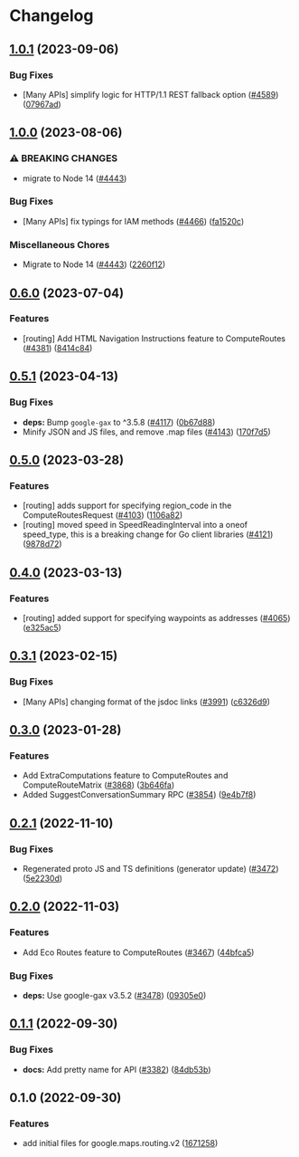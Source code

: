 # Changelog

## [1.0.1](https://github.com/googleapis/google-cloud-node/compare/routing-v1.0.0...routing-v1.0.1) (2023-09-06)


### Bug Fixes

* [Many APIs] simplify logic for HTTP/1.1 REST fallback option ([#4589](https://github.com/googleapis/google-cloud-node/issues/4589)) ([07967ad](https://github.com/googleapis/google-cloud-node/commit/07967add1b5fc28b548cf74721b595ea0ba90d5b))

## [1.0.0](https://github.com/googleapis/google-cloud-node/compare/routing-v0.6.0...routing-v1.0.0) (2023-08-06)


### ⚠ BREAKING CHANGES

* migrate to Node 14 ([#4443](https://github.com/googleapis/google-cloud-node/issues/4443))

### Bug Fixes

* [Many APIs] fix typings for IAM methods ([#4466](https://github.com/googleapis/google-cloud-node/issues/4466)) ([fa1520c](https://github.com/googleapis/google-cloud-node/commit/fa1520c3eb526efd3523d9cea349ed31683d5889))


### Miscellaneous Chores

* Migrate to Node 14 ([#4443](https://github.com/googleapis/google-cloud-node/issues/4443)) ([2260f12](https://github.com/googleapis/google-cloud-node/commit/2260f12543d171bda95345e53475f5f0fdc45770))

## [0.6.0](https://github.com/googleapis/google-cloud-node/compare/routing-v0.5.1...routing-v0.6.0) (2023-07-04)


### Features

* [routing] Add HTML Navigation Instructions feature to ComputeRoutes ([#4381](https://github.com/googleapis/google-cloud-node/issues/4381)) ([8414c84](https://github.com/googleapis/google-cloud-node/commit/8414c8458133ecc654d25eeb8b0b90c4dac9ff04))

## [0.5.1](https://github.com/googleapis/google-cloud-node/compare/routing-v0.5.0...routing-v0.5.1) (2023-04-13)


### Bug Fixes

* **deps:** Bump `google-gax` to ^3.5.8 ([#4117](https://github.com/googleapis/google-cloud-node/issues/4117)) ([0b67d88](https://github.com/googleapis/google-cloud-node/commit/0b67d883963643ce1b4f6d2ccd3e8d37adf6e029))
* Minify JSON and JS files, and remove .map files ([#4143](https://github.com/googleapis/google-cloud-node/issues/4143)) ([170f7d5](https://github.com/googleapis/google-cloud-node/commit/170f7d57b8fd344d182a8e758867b8124722eebc))

## [0.5.0](https://github.com/googleapis/google-cloud-node/compare/routing-v0.4.0...routing-v0.5.0) (2023-03-28)


### Features

* [routing] adds support for specifying region_code in the ComputeRoutesRequest ([#4103](https://github.com/googleapis/google-cloud-node/issues/4103)) ([1106a82](https://github.com/googleapis/google-cloud-node/commit/1106a824dbddc7296f069a0a3e063b0ec9fc914f))
* [routing] moved speed in SpeedReadingInterval into a oneof speed_type, this is a breaking change for Go client libraries ([#4121](https://github.com/googleapis/google-cloud-node/issues/4121)) ([9878d72](https://github.com/googleapis/google-cloud-node/commit/9878d722f634f356590014ea8f2f035bb1b134db))

## [0.4.0](https://github.com/googleapis/google-cloud-node/compare/routing-v0.3.1...routing-v0.4.0) (2023-03-13)


### Features

* [routing] added support for specifying waypoints as addresses ([#4065](https://github.com/googleapis/google-cloud-node/issues/4065)) ([e325ac5](https://github.com/googleapis/google-cloud-node/commit/e325ac51cf2550cc9d9dba6a8145d4affe766930))

## [0.3.1](https://github.com/googleapis/google-cloud-node/compare/routing-v0.3.0...routing-v0.3.1) (2023-02-15)


### Bug Fixes

* [Many APIs] changing format of the jsdoc links ([#3991](https://github.com/googleapis/google-cloud-node/issues/3991)) ([c6326d9](https://github.com/googleapis/google-cloud-node/commit/c6326d90abb9b649b25052e4afe7b3eb0f65bcb4))

## [0.3.0](https://github.com/googleapis/google-cloud-node/compare/routing-v0.2.1...routing-v0.3.0) (2023-01-28)


### Features

* Add ExtraComputations feature to ComputeRoutes and ComputeRouteMatrix ([#3868](https://github.com/googleapis/google-cloud-node/issues/3868)) ([3b646fa](https://github.com/googleapis/google-cloud-node/commit/3b646fabd5aa4f29a176817d5ed6a23de9583ccb))
* Added SuggestConversationSummary RPC ([#3854](https://github.com/googleapis/google-cloud-node/issues/3854)) ([9e4b7f8](https://github.com/googleapis/google-cloud-node/commit/9e4b7f8d27dbb1ac011267f9b96ce90d2ff7a74b))

## [0.2.1](https://github.com/googleapis/google-cloud-node/compare/routing-v0.2.0...routing-v0.2.1) (2022-11-10)


### Bug Fixes

* Regenerated proto JS and TS definitions (generator update) ([#3472](https://github.com/googleapis/google-cloud-node/issues/3472)) ([5e2230d](https://github.com/googleapis/google-cloud-node/commit/5e2230dfc4302bb2ac9628ff4200eb46509e103d))

## [0.2.0](https://github.com/googleapis/google-cloud-node/compare/routing-v0.1.1...routing-v0.2.0) (2022-11-03)


### Features

* Add Eco Routes feature to ComputeRoutes ([#3467](https://github.com/googleapis/google-cloud-node/issues/3467)) ([44bfca5](https://github.com/googleapis/google-cloud-node/commit/44bfca543e2663c0bbc956dafbd5f9eaea61818f))


### Bug Fixes

* **deps:** Use google-gax v3.5.2 ([#3478](https://github.com/googleapis/google-cloud-node/issues/3478)) ([09305e0](https://github.com/googleapis/google-cloud-node/commit/09305e06548b89dc17bb3d3167e2d1e69588caa4))

## [0.1.1](https://github.com/googleapis/google-cloud-node/compare/routing-v0.1.0...routing-v0.1.1) (2022-09-30)


### Bug Fixes

* **docs:** Add pretty name for API ([#3382](https://github.com/googleapis/google-cloud-node/issues/3382)) ([84db53b](https://github.com/googleapis/google-cloud-node/commit/84db53b4843df2511fee9da794b5429bd40b214d))

## 0.1.0 (2022-09-30)


### Features

* add initial files for google.maps.routing.v2 ([1671258](https://github.com/googleapis/google-cloud-node/commit/1671258fe7d2ad326ed105107d788fb3c295fb3b))
